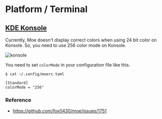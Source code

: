 # Platform / Terminal

## [KDE Konsole](https://konsole.kde.org)

Currently, Moe doesn't display correct colors when using 24 bit color on Konsole.
So, you need to use 256 color mode on Konsole.

![konsole](https://github.com/fox0430/moe/assets/15966436/cbde3452-c904-4941-b262-804f04116401)

You need to set `colorMode` in your configuration file like this.

```
$ cat ~/.config/moerc.toml

[Standard]
colorMode = "256"
```

### Reference

- https://github.com/fox0430/moe/issues/1751

